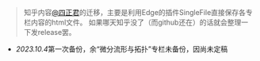>知乎内容[@四正君](https://www.zhihu.com/people/si-zheng-jun-15)的迁移，主要是利用Edge的插件SingleFile直接保存各专栏内容的html文件。
>如果哪天知乎没了（而github还在）的话就会整理一下发release罢。
- *2023.10.4*第一次备份，余“微分流形与拓扑”专栏未备份，因尚未定稿
